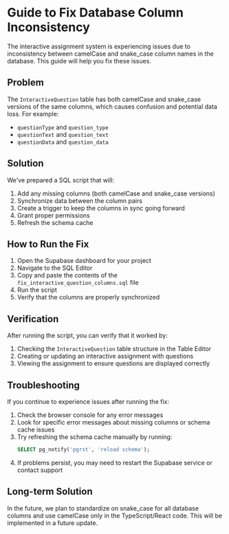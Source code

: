 # Guide to Fix Database Column Inconsistency

The interactive assignment system is experiencing issues due to inconsistency between camelCase and snake_case column names in the database. This guide will help you fix these issues.

## Problem

The `InteractiveQuestion` table has both camelCase and snake_case versions of the same columns, which causes confusion and potential data loss. For example:
- `questionType` and `question_type`
- `questionText` and `question_text`
- `questionData` and `question_data`

## Solution

We've prepared a SQL script that will:
1. Add any missing columns (both camelCase and snake_case versions)
2. Synchronize data between the column pairs
3. Create a trigger to keep the columns in sync going forward
4. Grant proper permissions
5. Refresh the schema cache

## How to Run the Fix

1. Open the Supabase dashboard for your project
2. Navigate to the SQL Editor
3. Copy and paste the contents of the `fix_interactive_question_columns.sql` file
4. Run the script
5. Verify that the columns are properly synchronized

## Verification

After running the script, you can verify that it worked by:
1. Checking the `InteractiveQuestion` table structure in the Table Editor
2. Creating or updating an interactive assignment with questions
3. Viewing the assignment to ensure questions are displayed correctly

## Troubleshooting

If you continue to experience issues after running the fix:
1. Check the browser console for any error messages
2. Look for specific error messages about missing columns or schema cache issues
3. Try refreshing the schema cache manually by running:
   ```sql
   SELECT pg_notify('pgrst', 'reload schema');
   ```
4. If problems persist, you may need to restart the Supabase service or contact support

## Long-term Solution

In the future, we plan to standardize on snake_case for all database columns and use camelCase only in the TypeScript/React code. This will be implemented in a future update.
